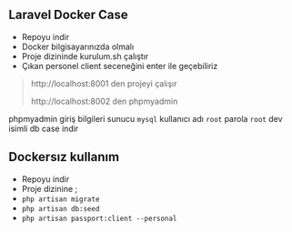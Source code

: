 ## Laravel Docker Case

 - Repoyu indir
 - Docker bilgisayarınızda olmalı
 - Proje dizininde  kurulum.sh çalıştır
 - Çıkan personel client seceneğini enter ile geçebiliriz

> http://localhost:8001 den projeyi çalışır
> 
> http://localhost:8002 den phpmyadmin 
> 
 phpmyadmin giriş bilgileri 
   sunucu `mysql`
   kullanıcı adı `root`
   parola `root` dev isimli db case indir


## Dockersız kullanım
 - Repoyu indir
 - Proje dizinine ;
 - `php artisan migrate`
 - `php artisan db:seed`
 - `php artisan passport:client --personal`
 

